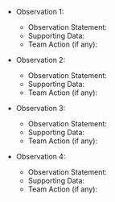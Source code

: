 - Observation 1:
  - Observation Statement:
  - Supporting Data:
  - Team Action (if any):
    
- Observation 2:
  - Observation Statement:
  - Supporting Data:
  - Team Action (if any):
 
- Observation 3:
  - Observation Statement:
  - Supporting Data:
  - Team Action (if any):
    
- Observation 4:
  - Observation Statement:
  - Supporting Data:
  - Team Action (if any):
